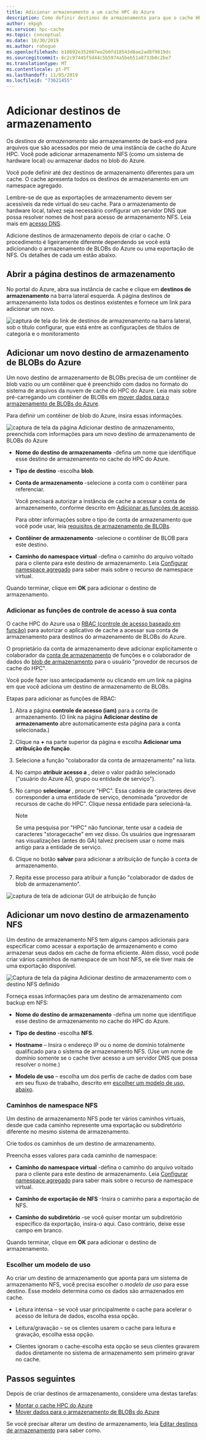 ```yaml
---
title: Adicionar armazenamento a um cache HPC do Azure
description: Como definir destinos de armazenamento para que o cache HPC do Azure possa usar seu sistema NFS local ou contêineres de blob do Azure para o armazenamento de arquivos de longo prazo
author: ekpgh
ms.service: hpc-cache
ms.topic: conceptual
ms.date: 10/30/2019
ms.author: rohogue
ms.openlocfilehash: b10692e352007ee2b0fd18543d8ae2ad8f9819dc
ms.sourcegitcommit: 6c2c97445f5d44c5b5974a5beb51a8733b0c2be7
ms.translationtype: MT
ms.contentlocale: pt-PT
ms.lasthandoff: 11/05/2019
ms.locfileid: "73621455"
---
```

# <a name="add-storage-targets"></a>Adicionar destinos de armazenamento

Os *destinos de armazenamento* são armazenamento de back-end para arquivos que são acessados por meio de uma instância de cache do Azure HPC. Você pode adicionar armazenamento NFS (como um sistema de hardware local) ou armazenar dados no blob do Azure.

Você pode definir até dez destinos de armazenamento diferentes para um cache. O cache apresenta todos os destinos de armazenamento em um namespace agregado.

Lembre-se de que as exportações de armazenamento devem ser acessíveis da rede virtual do seu cache. Para o armazenamento de hardware local, talvez seja necessário configurar um servidor DNS que possa resolver nomes de host para acesso de armazenamento NFS. Leia mais em [acesso DNS](hpc-cache-prereqs.md#dns-access).

Adicione destinos de armazenamento depois de criar o cache. O procedimento é ligeiramente diferente dependendo se você está adicionando o armazenamento de BLOBs do Azure ou uma exportação de NFS. Os detalhes de cada um estão abaixo.

## <a name="open-the-storage-targets-page"></a>Abrir a página destinos de armazenamento

No portal do Azure, abra sua instância de cache e clique em **destinos de armazenamento** na barra lateral esquerda. A página destinos de armazenamento lista todos os destinos existentes e fornece um link para adicionar um novo.

![captura de tela do link de destinos de armazenamento na barra lateral, sob o título configurar, que está entre as configurações de títulos de categoria e o monitoramento](media/hpc-cache-storage-targets-sidebar.png)

## <a name="add-a-new-azure-blob-storage-target"></a>Adicionar um novo destino de armazenamento de BLOBs do Azure

Um novo destino de armazenamento de BLOBs precisa de um contêiner de blob vazio ou um contêiner que é preenchido com dados no formato do sistema de arquivos da nuvem de cache do HPC do Azure. Leia mais sobre pré-carregando um contêiner de BLOBs em [mover dados para o armazenamento de BLOBs do Azure](hpc-cache-ingest.md).

Para definir um contêiner de blob do Azure, insira essas informações.

![captura de tela da página Adicionar destino de armazenamento, preenchida com informações para um novo destino de armazenamento de BLOBs do Azure](media/hpc-cache-add-blob.png)

<!-- need to replace screenshot after note text is updated with both required RBAC roles and also with correct search term -->

* **Nome do destino de armazenamento** -defina um nome que identifique esse destino de armazenamento no cache do HPC do Azure.
* **Tipo de destino** -escolha **blob**.
* **Conta de armazenamento** -selecione a conta com o contêiner para referenciar.

  Você precisará autorizar a instância de cache a acessar a conta de armazenamento, conforme descrito em [Adicionar as funções de acesso](#add-the-access-control-roles-to-your-account).

  Para obter informações sobre o tipo de conta de armazenamento que você pode usar, leia [requisitos de armazenamento de BLOBs](hpc-cache-prereqs.md#blob-storage-requirements).

* **Contêiner de armazenamento** -selecione o contêiner de BLOB para este destino.

* **Caminho do namespace virtual** -defina o caminho do arquivo voltado para o cliente para este destino de armazenamento. Leia [Configurar namespace agregado](hpc-cache-namespace.md) para saber mais sobre o recurso de namespace virtual.

Quando terminar, clique em **OK** para adicionar o destino de armazenamento.

### <a name="add-the-access-control-roles-to-your-account"></a>Adicionar as funções de controle de acesso à sua conta

O cache HPC do Azure usa o [RBAC (controle de acesso baseado em função)](https://docs.microsoft.com/azure/role-based-access-control/index) para autorizar o aplicativo de cache a acessar sua conta de armazenamento para destinos do armazenamento de BLOBs do Azure.

O proprietário da conta de armazenamento deve adicionar explicitamente o colaborador da [conta de armazenamento](https://docs.microsoft.com/azure/role-based-access-control/built-in-roles#storage-account-contributor) de funções e o colaborador de dados do [blob de armazenamento](https://docs.microsoft.com/azure/role-based-access-control/built-in-roles#storage-blob-data-contributor) para o usuário "provedor de recursos de cache do HPC".

Você pode fazer isso antecipadamente ou clicando em um link na página em que você adiciona um destino de armazenamento de BLOBs.

Etapas para adicionar as funções de RBAC:

1. Abra a página **controle de acesso (iam)** para a conta de armazenamento. (O link na página **Adicionar destino de armazenamento** abre automaticamente esta página para a conta selecionada.)

1. Clique na **+** na parte superior da página e escolha **Adicionar uma atribuição de função**.

1. Selecione a função "colaborador da conta de armazenamento" na lista.

1. No campo **atribuir acesso a** , deixe o valor padrão selecionado ("usuário do Azure AD, grupo ou entidade de serviço").  

1. No campo **selecionar** , procure "HPC".  Essa cadeia de caracteres deve corresponder a uma entidade de serviço, denominada "provedor de recursos de cache do HPC". Clique nessa entidade para selecioná-la.

   > [!NOTE]
   > Se uma pesquisa por "HPC" não funcionar, tente usar a cadeia de caracteres "storagecache" em vez disso. Os usuários que ingressaram nas visualizações (antes do GA) talvez precisem usar o nome mais antigo para a entidade de serviço.

1. Clique no botão **salvar** para adicionar a atribuição de função à conta de armazenamento.

1. Repita esse processo para atribuir a função "colaborador de dados de blob de armazenamento".  

![captura de tela de adicionar GUI de atribuição de função](media/hpc-cache-add-role.png)

## <a name="add-a-new-nfs-storage-target"></a>Adicionar um novo destino de armazenamento NFS

Um destino de armazenamento NFS tem alguns campos adicionais para especificar como acessar a exportação de armazenamento e como armazenar seus dados em cache de forma eficiente. Além disso, você pode criar vários caminhos de namespace de um host NFS, se ele tiver mais de uma exportação disponível.

![Captura de tela da página Adicionar destino de armazenamento com o destino NFS definido](media/hpc-cache-add-nfs-target.png)

Forneça essas informações para um destino de armazenamento com backup em NFS:

* **Nome do destino de armazenamento** -defina um nome que identifique esse destino de armazenamento no cache do HPC do Azure.

* **Tipo de destino** -escolha **NFS**.

* **Hostname** – Insira o endereço IP ou o nome de domínio totalmente qualificado para o sistema de armazenamento NFS. (Use um nome de domínio somente se o cache tiver acesso a um servidor DNS que possa resolver o nome.)

* **Modelo de uso** – escolha um dos perfis de cache de dados com base em seu fluxo de trabalho, descrito em [escolher um modelo de uso, abaixo](#choose-a-usage-model).

### <a name="nfs-namespace-paths"></a>Caminhos de namespace NFS

Um destino de armazenamento NFS pode ter vários caminhos virtuais, desde que cada caminho represente uma exportação ou subdiretório diferente no mesmo sistema de armazenamento.

Crie todos os caminhos de um destino de armazenamento.
<!-- You can create multiple namespace paths to represent different exports on the same NFS storage system, but you must create them all from one storage target. -->

Preencha esses valores para cada caminho de namespace:

* **Caminho do namespace virtual** -defina o caminho do arquivo voltado para o cliente para este destino de armazenamento. Leia [Configurar namespace agregado](hpc-cache-namespace.md) para saber mais sobre o recurso de namespace virtual.

<!--  The virtual path should start with a slash ``/``. -->

* **Caminho de exportação de NFS** -Insira o caminho para a exportação de NFS.

* **Caminho do subdiretório** -se você quiser montar um subdiretório específico da exportação, insira-o aqui. Caso contrário, deixe esse campo em branco.

Quando terminar, clique em **OK** para adicionar o destino de armazenamento.

### <a name="choose-a-usage-model"></a>Escolher um modelo de uso
<!-- referenced from GUI - update aka.ms link if you change this heading -->

Ao criar um destino de armazenamento que aponta para um sistema de armazenamento NFS, você precisa escolher o *modelo de uso* para esse destino. Esse modelo determina como os dados são armazenados em cache.

* Leitura intensa – se você usar principalmente o cache para acelerar o acesso de leitura de dados, escolha essa opção.

* Leitura/gravação – se os clientes usarem o cache para leitura e gravação, escolha essa opção.

* Clientes ignoram o cache-escolha esta opção se seus clientes gravarem dados diretamente no sistema de armazenamento sem primeiro gravar no cache.

## <a name="next-steps"></a>Passos seguintes

Depois de criar destinos de armazenamento, considere uma destas tarefas:

* [Montar o cache HPC do Azure](hpc-cache-mount.md)
* [Mover dados para o armazenamento de BLOBs do Azure](hpc-cache-ingest.md)

Se você precisar alterar um destino de armazenamento, leia [Editar destinos de armazenamento](hpc-cache-edit-storage.md) para saber como.
